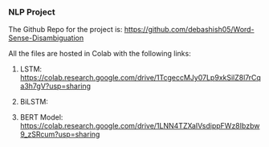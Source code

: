 ### NLP Project

The Github Repo for the project is: https://github.com/debashish05/Word-Sense-Disambiguation


All the files are hosted in Colab with the following links:

1) LSTM: https://colab.research.google.com/drive/1TcgeccMJy07Lp9xkSilZ8l7rCqa3h7gV?usp=sharing

2) BiLSTM: 


3) BERT Model: https://colab.research.google.com/drive/1LNN4TZXaIVsdippFWz8Ibzbw9_zSRcum?usp=sharing


